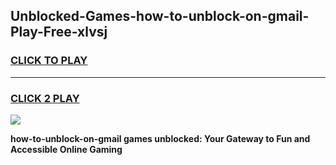 
## Unblocked-Games-how-to-unblock-on-gmail-Play-Free-xlvsj
<h3>
<a href="https://premium76.site?title=how-to-unblock-on-gmail&ref=23A">CLICK TO PLAY</a></h3>
<hr>

<h3>
<a href="https://premium76.site?title=how-to-unblock-on-gmail&ref=23A">CLICK 2 PLAY</a>
  
</h3>

<a href="https://premium76.site?title=how-to-unblock-on-gmail&ref=23A"><img src="https://clearcache.store/games.png"></a>


**how-to-unblock-on-gmail games unblocked: Your Gateway to Fun and Accessible Online Gaming**
